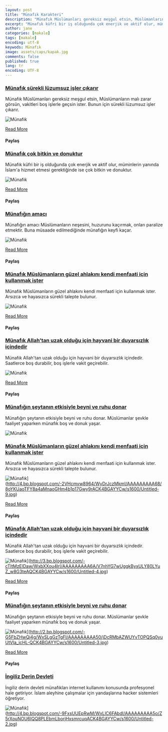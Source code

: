 ```yaml
---
layout: post
title: "Münafık Karakteri"
description: "Münafık Müslümanları gereksiz meşgul etsin, Müslümanların malı zarar görsün, vakitleri boş işlerle geçsin ister. Bunun için sürekli lüzumsuz işler çıkarır." 
excerpt: "Münafık küfri bir iş olduğunda çok enerjik ve aktif olur, müminlerin yanında İslam'a hizmet etmesi gerektiğinde ise çok bitkin ve donuktur."
author: jane
categories: [makale]
tags: [makale]
encoding: utf-8
keywods: Münafık
image: assets/caps/kapak.jpg
comments: false
published: true
lang: tr
encoding: UTF-8
---
```


### [Münafık sürekli lüzumsuz işler çıkarır](http://a9caps.blogspot.com/2018/06/munafk-surekli-luzumsuz-isler-ckarr.html)

Münafık Müslümanları gereksiz meşgul etsin, Müslümanların malı zarar görsün, vakitleri boş işlerle geçsin ister. Bunun için sürekli lüzumsuz işler çıkarır.

![Münafık](assets/caps/Untitled-7.jpg)

[Read More](http://a9caps.blogspot.com/2018/06/munafk-surekli-luzumsuz-isler-ckarr.html)

#### Paylaş

### [Münafık çok bitkin ve donuktur](http://a9caps.blogspot.com/2018/06/munafk-cok-bitkin-ve-donuktur.html)

Münafık küfri bir iş olduğunda çok enerjik ve aktif olur, müminlerin yanında İslam'a hizmet etmesi gerektiğinde ise çok bitkin ve donuktur.

![Münafık](assets/caps/Untitled-6.jpg)

[Read More](http://a9caps.blogspot.com/2018/06/munafk-cok-bitkin-ve-donuktur.html)

#### Paylaş

### [Münafığın amacı](http://a9caps.blogspot.com/2018/06/munafgn-amac.html)

Münafığın amacı Müslümanların neşesini, huzurunu kaçırmak, onları paralize etmektir. Buna müsaade edilmediğinde münafığın keyfi kaçar.

![Münafık](assets/caps/Untitled-5.jpg)

[Read More](http://a9caps.blogspot.com/2018/06/munafgn-amac.html)

#### Paylaş

### [Münafık Müslümanların güzel ahlakını kendi menfaati için kullanmak ister](http://a9caps.blogspot.com/2018/06/munafk-muslumanlarn-guzel-ahlakn-kendi.html)

Münafık Müslümanların güzel ahlakını kendi menfaati için kullanmak ister. Arsızca ve hayasızca sürekli talepte bulunur.

![Münafık](assets/caps/Untitled-9.jpg)

[Read More](http://a9caps.blogspot.com/2018/06/munafk-muslumanlarn-guzel-ahlakn-kendi.html)

#### Paylaş

### [Münafık Allah'tan uzak olduğu için hayvani bir duyarsızlık içindedir](http://a9caps.blogspot.com/2018/06/munafk-allahtan-uzak-oldugu-icin.html)

Münafık Allah'tan uzak olduğu için hayvani bir duyarsızlık içindedir. Saatlerce boş durabilir, boş işlerle vakit geçirebilir.

![Münafık](assets/caps/Untitled-4.jpg)

[Read More](http://a9caps.blogspot.com/2018/06/munafk-allahtan-uzak-oldugu-icin.html)

#### Paylaş

### [Münafığın şeytanın etkisiyle beyni ve ruhu donar](http://a9caps.blogspot.com/2018/06/munafgn-seytann-etkisiyle-beyni-ve-ruhu.html)

Münafığın şeytanın etkisiyle beyni ve ruhu donar. Müslümanlar şevkle faaliyet yaparken münafık boş ve donuk yaşar.

![Münafık](assets/caps/Untitled-3.jpg)


### [Münafık Müslümanların güzel ahlakını kendi menfaati için kullanmak ister](http://a9caps.blogspot.com/2018/06/munafk-muslumanlarn-guzel-ahlakn-kendi.html)

Münafık Müslümanların güzel ahlakını kendi menfaati için kullanmak ister. Arsızca ve hayasızca sürekli talepte bulunur.

![Münafık](https://4.bp.blogspot.com/-2VHcmvw8964/WyDrJczMkmI/AAAAAAAAA68/8oYKUaoTFY8a4aMnaoGHm4b1p17Gwy9rACK4BGAYYCw/s640/Untitled-9.jpg)](http://4.bp.blogspot.com/-2VHcmvw8964/WyDrJczMkmI/AAAAAAAAA68/8oYKUaoTFY8a4aMnaoGHm4b1p17Gwy9rACK4BGAYYCw/s1600/Untitled-9.jpg)

[Read More](http://a9caps.blogspot.com/2018/06/munafk-muslumanlarn-guzel-ahlakn-kendi.html)

#### Paylaş

### [Münafık Allah'tan uzak olduğu için hayvani bir duyarsızlık içindedir](http://a9caps.blogspot.com/2018/06/munafk-allahtan-uzak-oldugu-icin.html)

Münafık Allah'tan uzak olduğu için hayvani bir duyarsızlık içindedir. Saatlerce boş durabilir, boş işlerle vakit geçirebilir.

![Münafık](https://3.bp.blogspot.com/-cTItMzElDaw/WxbXXou4lrI/AAAAAAAAA6A/V7nhYG7wUggkByxULY80LYuZ_w8G3teAQCK4BGAYYCw/s640/Untitled-4.jpg)](http://3.bp.blogspot.com/-cTItMzElDaw/WxbXXou4lrI/AAAAAAAAA6A/V7nhYG7wUggkByxULY80LYuZ_w8G3teAQCK4BGAYYCw/s1600/Untitled-4.jpg)

[Read More](http://a9caps.blogspot.com/2018/06/munafk-allahtan-uzak-oldugu-icin.html)

#### Paylaş

### [Münafığın şeytanın etkisiyle beyni ve ruhu donar](http://a9caps.blogspot.com/2018/06/munafgn-seytann-etkisiyle-beyni-ve-ruhu.html)

Münafığın şeytanın etkisiyle beyni ve ruhu donar. Müslümanlar şevkle faaliyet yaparken münafık boş ve donuk yaşar.

![Münafık](https://2.bp.blogspot.com/-G5FbZHwQj4g/WxSLgGzTgFI/AAAAAAAAA50/jDcRMbAZWUYvTOPQSq0yuUtVla_icHL-QCK4BGAYYCw/s640/Untitled-3.jpg)](http://2.bp.blogspot.com/-G5FbZHwQj4g/WxSLgGzTgFI/AAAAAAAAA50/jDcRMbAZWUYvTOPQSq0yuUtVla_icHL-QCK4BGAYYCw/s1600/Untitled-3.jpg)

[Read More](http://a9caps.blogspot.com/2018/06/munafgn-seytann-etkisiyle-beyni-ve-ruhu.html)

#### Paylaş

### [İngiliz Derin Devleti](http://a9caps.blogspot.com/2018/06/ingiliz-derin-devleti.html)

İngiliz derin devleti münafıkları internet kullanımı konusunda profesyonel hale getiriyor. İslam aleyhine çalışmalar için yandaşlarına hacker sistemleri öğretiyor.

![Münafık](https://4.bp.blogspot.com/-9FxsUUEpRwM/WxLlC6FAbdI/AAAAAAAAA5o/Z5rXouNOU6IQQ8PLEbmLborjHxsmrcuqACK4BGAYYCw/s640/Untitled-2.jpg)](http://4.bp.blogspot.com/-9FxsUUEpRwM/WxLlC6FAbdI/AAAAAAAAA5o/Z5rXouNOU6IQQ8PLEbmLborjHxsmrcuqACK4BGAYYCw/s1600/Untitled-2.jpg)


